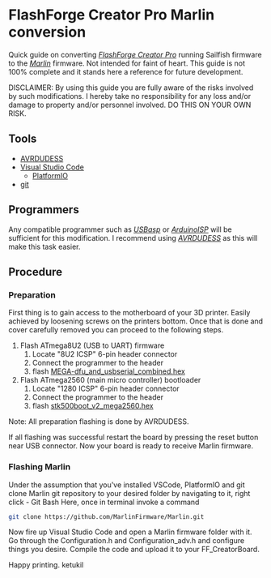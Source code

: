 # FlashForge Creator Pro Marlin conversion

Quick guide on converting *[FlashForge Creator Pro](https://www.flashforge.com/consumer/detail/Creator%20Pro?id=4)* running Sailfish firmware to the *[Marlin](https://github.com/MarlinFirmware/Marlin)* firmware. Not intended for faint of heart. This guide is not 100% complete and it stands here a reference for future development.

DISCLAIMER: By using this guide you are fully aware of the risks involved by such modifications. I hereby take no responsibility for any loss and/or damage to property and/or personnel involved. DO THIS ON YOUR OWN RISK.

## Tools

* [AVRDUDESS](https://github.com/zkemble/AVRDUDESS)
* [Visual Studio Code](https://code.visualstudio.com)
  * [PlatformIO](https://marketplace.visualstudio.com/items?itemName=platformio.platformio-ide)
* [git](https://git-scm.com/downloads)

## Programmers

Any compatible programmer such as *[USBasp](https://www.fischl.de/usbasp/)* or *[ArduinoISP](https://www.arduino.cc/en/tutorial/arduinoISP)* will be sufficient for this modification. I recommend using *[AVRDUDESS](https://github.com/zkemble/AVRDUDESS)* as this will make this task easier.

## Procedure

### Preparation

First thing is to gain access to the motherboard of your 3D printer. Easily achieved by loosening screws on the printers bottom. Once that is done and cover carefully removed you can proceed to the following steps.

1. Flash ATmega8U2 (USB to UART) firmware
    1. Locate "8U2 ICSP" 6-pin header connector
    2. Connect the programmer to the header
    3. flash [MEGA-dfu_and_usbserial_combined.hex](https://github.com/arduino/ArduinoCore-avr/tree/master/firmwares/atmegaxxu2)
2. Flash ATmega2560 (main micro controller) bootloader
   1. Locate "1280 ICSP" 6-pin header connector
   2. Connect the programmer to the header
   3. flash [stk500boot_v2_mega2560.hex](https://github.com/arduino/ArduinoCore-avr/tree/master/bootloaders/stk500v2)

Note: All preparation flashing is done by AVRDUDESS.

If all flashing was successful restart the board by pressing the reset button near USB connector. Now your board is ready to receive Marlin firmware.

### Flashing Marlin

Under the assumption that you've installed VSCode, PlatformIO and git clone Marlin git repository to your desired folder by navigating to it, right click - Git Bash Here, once in terminal invoke a command

```bash
git clone https://github.com/MarlinFirmware/Marlin.git
```

Now fire up Visual Studio Code and open a Marlin firmware folder with it. Go through the Configuration.h and Configuration_adv.h and configure things you desire. Compile the code and upload it to your FF_CreatorBoard.

Happy printing.
ketukil